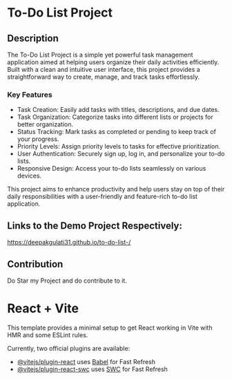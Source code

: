 # To-Do List Project

## Description

The To-Do List Project is a simple yet powerful task management application aimed at helping users organize their daily activities efficiently. Built with a clean and intuitive user interface, this project provides a straightforward way to create, manage, and track tasks effortlessly.

### Key Features

- Task Creation: Easily add tasks with titles, descriptions, and due dates.
- Task Organization: Categorize tasks into different lists or projects for better organization.
- Status Tracking: Mark tasks as completed or pending to keep track of your progress.
- Priority Levels: Assign priority levels to tasks for effective prioritization.
- User Authentication: Securely sign up, log in, and personalize your to-do lists.
- Responsive Design: Access your to-do lists seamlessly on various devices.

This project aims to enhance productivity and help users stay on top of their daily responsibilities with a user-friendly and feature-rich to-do list application.

## Links to the Demo Project Respectively:
https://deepakgulati31.github.io/to-do-list-/

## Contribution 
Do Star my Project and do contribute to it.

# React + Vite

This template provides a minimal setup to get React working in Vite with HMR and some ESLint rules.

Currently, two official plugins are available:

- [@vitejs/plugin-react](https://github.com/vitejs/vite-plugin-react/blob/main/packages/plugin-react/README.md) uses [Babel](https://babeljs.io/) for Fast Refresh
- [@vitejs/plugin-react-swc](https://github.com/vitejs/vite-plugin-react-swc) uses [SWC](https://swc.rs/) for Fast Refresh
